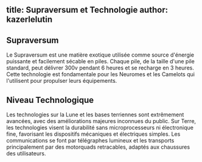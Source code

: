 
title: Supraversum et Technologie
author: kazerlelutin
---
## Supraversum
Le Supraversum est une matière exotique utilisée comme source d'énergie puissante et facilement sécable en piles. Chaque pile, de la taille d'une pile standard, peut délivrer 300v pendant 6 heures et se recharge en 3 heures. Cette technologie est fondamentale pour les Neuromes et les Camelots qui l'utilisent pour propulser leurs équipements.

## Niveau Technologique
Les technologies sur la Lune et les bases terriennes sont extrêmement avancées, avec des améliorations majeures inconnues du public. Sur Terre, les technologies visent la durabilité sans microprocesseurs ni électronique fine, favorisant les dispositifs mécaniques et électriques simples. Les communications se font par télégraphes lumineux et les transports principalement par des motorquads retracables, adaptés aux chaussures des utilisateurs.
